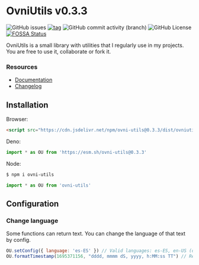 # OvniUtils v0.3.3

![GitHub issues](https://img.shields.io/github/issues/ovniroto/ovniutils)
[![tag](https://img.shields.io/github/tag/ovniroto/ovniutils.svg)](https://github.com/ovniroto/ovni-utils/tags)
![GitHub commit activity (branch)](https://img.shields.io/github/commit-activity/t/ovniroto/ovniutils)
![GitHub License](https://img.shields.io/github/license/ovniroto/ovniutils)
[![FOSSA Status](https://app.fossa.com/api/projects/git%2Bgithub.com%2Fovniroto%2Fovni-utils.svg?type=shield&issueType=license)](https://app.fossa.com/projects/git%2Bgithub.com%2Fovniroto%2Fovni-utils?ref=badge_shield&issueType=license)

OvniUtils is a small library with utilities that I regularly use in my projects. You are free to use it, collaborate or fork it.

### Resources
- [Documentation](https://github.com/ovniroto/ovni-utils/wiki/Recipebook)
- [Changelog](https://github.com/ovniroto/ovni-utils/blob/main/CHANGELOG.md)

## Installation

Browser:
```html
<script src="https://cdn.jsdelivr.net/npm/ovni-utils@0.3.3/dist/ovniutils.min.js"></script>
```

Deno:
```js
import * as OU from 'https://esm.sh/ovni-utils@0.3.3'
```

Node:
```sh
$ npm i ovni-utils
```
```js
import * as OU from 'ovni-utils'
```

## Configuration

### Change language
Some functions can return text. You can change the language of that text by config.
```js
OU.setConfig({ language: 'es-ES' }) // Valid languages: es-ES, en-US (default: en-US)
OU.formatTimestamp(1695371156, "dddd, mmmm dS, yyyy, h:MM:ss TT") // Return "Viernes, Septiembre 22, 2023, 10:25:56 AM"
```